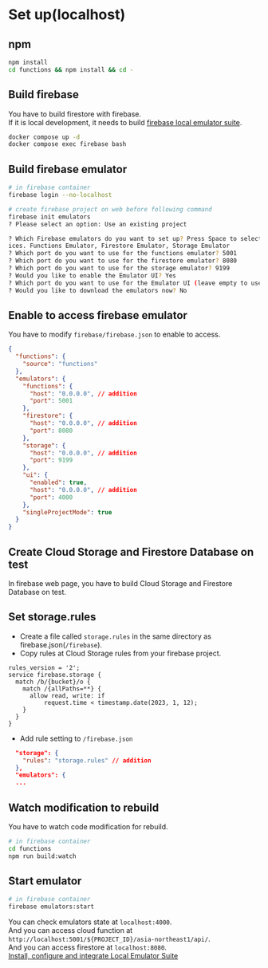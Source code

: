 # Set up(localhost)

## npm

```bash
npm install
cd functions && npm install && cd -
```

## Build firebase

You have to build firestore with firebase.<br>
If it is local development, it needs to build [firebase local emulator suite](https://firebase.google.com/docs/emulator-suite).

```bash
docker compose up -d
docker compose exec firebase bash
```

## Build firebase emulator

```bash
# in firebase container
firebase login --no-localhost

# create firebase project on web before following command
firebase init emulators
? Please select an option: Use an existing project

? Which Firebase emulators do you want to set up? Press Space to select emulators, then Enter to confirm your cho
ices. Functions Emulator, Firestore Emulator, Storage Emulator
? Which port do you want to use for the functions emulator? 5001
? Which port do you want to use for the firestore emulator? 8080
? Which port do you want to use for the storage emulator? 9199
? Would you like to enable the Emulator UI? Yes
? Which port do you want to use for the Emulator UI (leave empty to use any available port)? 4000
? Would you like to download the emulators now? No
```

## Enable to access firebase emulator

You have to modify `firebase/firebase.json` to enable to access.

```json
{
  "functions": {
    "source": "functions"
  },
  "emulators": {
    "functions": {
      "host": "0.0.0.0", // addition
      "port": 5001
    },
    "firestore": {
      "host": "0.0.0.0", // addition
      "port": 8080
    },
    "storage": {
      "host": "0.0.0.0", // addition
      "port": 9199
    },
    "ui": {
      "enabled": true,
      "host": "0.0.0.0", // addition
      "port": 4000
    },
    "singleProjectMode": true
  }
}
```

## Create Cloud Storage and Firestore Database on test

In firebase web page, you have to build Cloud Storage and Firestore Database on test.

## Set storage.rules

- Create a file called `storage.rules` in the same directory as firebase.json(`/firebase`).
- Copy rules at Cloud Storage rules from your firebase project.

```
rules_version = '2';
service firebase.storage {
  match /b/{bucket}/o {
    match /{allPaths=**} {
      allow read, write: if
          request.time < timestamp.date(2023, 1, 12);
    }
  }
}
```

- Add rule setting to `/firebase.json`

```json
  "storage": {
    "rules": "storage.rules" // addition
  },
  "emulators": {
  ...
```

## Watch modification to rebuild

You have to watch code modification for rebuild.

```bash
# in firebase container
cd functions
npm run build:watch
```

## Start emulator

```bash
# in firebase container
firebase emulators:start
```

You can check emulators state at `localhost:4000`.<br>
And you can access cloud function at `http://localhost:5001/${PROJECT_ID}/asia-northeast1/api/`.<br>
And you can access firestore at `localhost:8080`.<br>
[Install, configure and integrate Local Emulator Suite](https://firebase.google.com/docs/emulator-suite/install_and_configure)
